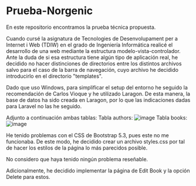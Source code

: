 # Prueba-Norgenic

En este repositorio encontramos la prueba técnica propuesta.

Cuando cursé la asignatura de Tecnologies de Desenvolupament per a Internet i Web (TDIW) en el grado de Ingeniería Informática realicé el desarrollo de una web mediante la estructura modelo-vista-controlador. Ante la duda de si esa estructura tiene algún tipo de aplicación real, he decidido no hacer distinciones de directorios entre los distintos archivos salvo para el caso de la barra de navegación, cuyo archivo he decidido introducirlo en el directorio "templates".

Dado que uso Windows, para simplificar el setup del entorno he seguido la recomendación de Carlos Vioque y he utilizado Laragon. De esta manera, la base de datos ha sido creada en Laragon, por lo que las indicaciones dadas para Laravel no las he seguido. 

Adjunto a continuación ambas tablas:
Tabla authors: ![image](https://github.com/1598545/Prueba-Norgenic/assets/115882763/a705176d-e8aa-4538-9e88-988c9cf04241)
Tabla books: ![image](https://github.com/1598545/Prueba-Norgenic/assets/115882763/4927de99-619e-443e-9404-1bbb5fb0c9a6)

He tenido problemas con el CSS de Bootstrap 5.3, pues este no me funcionaba. De este modo, he decidido crear un archivo styles.css por tal de hacer los estilos de la página lo más parecidos posible.

No considero que haya tenido ningún problema reseñable.

Adicionalmente, he decidido implementar la página de Edit Book y la opción Delete para estos.
